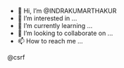 - 👋 Hi, I’m @INDRAKUMARTHAKUR
- 👀 I’m interested in ...
- 🌱 I’m currently learning ...
- 💞️ I’m looking to collaborate on ...
- 📫 How to reach me ...


<!---
INDRAKUMARTHAKUR/INDRAKUMARTHAKUR is a ✨ special ✨ repository because its `README.md` (this file) appears on your GitHub profile.
You can click the Preview link to take a look at your changes.
--->@csrf
